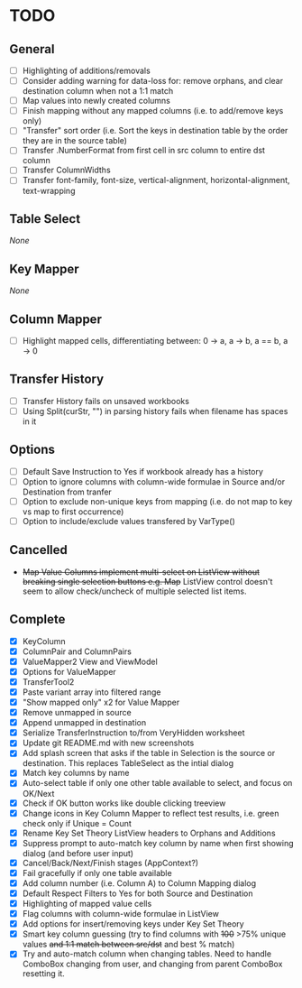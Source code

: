 # TODO

## General
- [ ] Highlighting of additions/removals
- [ ] Consider adding warning for data-loss for: remove orphans, and clear destination column when not a 1:1 match
- [ ] Map values into newly created columns
- [ ] Finish mapping without any mapped columns (i.e. to add/remove keys only)
- [ ] "Transfer" sort order (i.e. Sort the keys in destination table by the order they are in the source table)
- [ ] Transfer .NumberFormat from first cell in src column to entire dst column
- [ ] Transfer ColumnWidths
- [ ] Transfer font-family, font-size, vertical-alignment, horizontal-alignment, text-wrapping
## Table Select
*None*
## Key Mapper
*None*
## Column Mapper
- [ ] Highlight mapped cells, differentiating between: 0 → a, a → b, a == b, a → 0 
## Transfer History
- [ ] Transfer History fails on unsaved workbooks
- [ ] Using Split(curStr, "") in parsing history fails when filename has spaces in it
## Options
- [ ] Default Save Instruction to Yes if workbook already has a history
- [ ] Option to ignore columns with column-wide formulae in Source and/or Destination from tranfer
- [ ] Option to exclude non-unique keys from mapping (i.e. do not map to key vs map to first occurrence)
- [ ] Option to include/exclude values transfered by VarType()
## Cancelled
* ~~Map Value Columns implement multi-select on ListView without breaking single selection buttons e.g. Map~~ ListView control doesn't seem to allow check/uncheck of multiple selected list items.
## Complete
- [x] KeyColumn
- [x] ColumnPair and ColumnPairs
- [x] ValueMapper2 View and ViewModel
- [x] Options for ValueMapper
- [x] TransferTool2
- [x] Paste variant array into filtered range 
- [x] "Show mapped only" x2 for Value Mapper
- [x] Remove unmapped in source
- [x] Append unmapped in destination
- [x] Serialize TransferInstruction to/from VeryHidden worksheet
- [x] Update git README.md with new screenshots
- [x] Add splash screen that asks if the table in Selection is the source or destination. This replaces TableSelect as the intial dialog
- [x] Match key columns by name
- [x] Auto-select table if only one other table available to select, and focus on OK/Next
- [x] Check if OK button works like double clicking treeview
- [x] Change icons in Key Column Mapper to reflect test results, i.e. green check only if Unique = Count
- [x] Rename Key Set Theory ListView headers to Orphans and Additions
- [x] Suppress prompt to auto-match key column by name when first showing dialog (and before user input)
- [x] Cancel/Back/Next/Finish stages (AppContext?)
- [x] Fail gracefully if only one table available
- [x] Add column number (i.e. Column A) to Column Mapping dialog
- [x] Default Respect Filters to Yes for both Source and Destination
- [x] Highlighting of mapped value cells
- [x] Flag columns with column-wide formulae in ListView
- [x] Add options for insert/removing keys under Key Set Theory
- [x] Smart key column guessing (try to find columns with ~~100~~ >75% unique values ~~and 1:1 match between src/dst~~ and best % match)
- [x] Try and auto-match column when changing tables. Need to handle ComboBox changing from user, and changing from parent ComboBox resetting it.